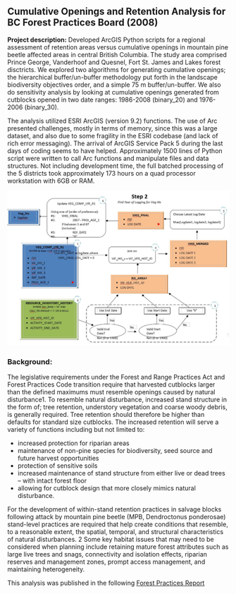 ## Cumulative Openings and Retention Analysis for BC Forest Practices Board (2008)

**Project description:** Developed ArcGIS Python scripts for a regional assessment of retention areas versus cumulative openings in mountain pine beetle affected areas in central British Columbia. The study area comprised Prince George, Vanderhoof and Quesnel, Fort St. James and Lakes forest disctricts. We explored two algorithms for generating cumulative openings; the hierarchical buffer/un-buffer methodology put forth in the landscape biodiversity objectives order, and a simple 75 m buffer/un-buffer. We also do sensitivity analysis by looking at cumulative openings generated from cutblocks opened in two date ranges: 1986-2008 (binary_20) and 1976-2006 (binary_30).

The analysis utilized ESRI ArcGIS (version 9.2) functions. The use of Arc presented challenges, mostly in terms of memory, since this was a large dataset, and also due to some fragility in the ESRI codebase (and lack of rich error messaging). The arrival of ArcGIS Service Pack 5 during the last days of coding seems to have helped. Approximately 1500 lines of Python script were written to call Arc functions and manipulate files and data structures. Not including development time, the full batched processing of the 5 districts took approximately 173 hours on a quad processor workstation with 6GB or RAM.

<img src="images/prj_cumm_openings_flow_diagram_s2.jpg?raw=true"/>

### Background:

The legislative requirements under the Forest and Range Practices Act and Forest Practices Code transition require that harvested cutblocks larger than the defined maximums must resemble openings caused by natural disturbance1. To resemble natural disturbance, increased stand structure in the form of; tree retention, understory vegetation and coarse woody debris, is generally required. Tree retention should therefore be higher than defaults for standard size cutblocks. The increased retention will serve a variety of functions including but not limited to:

- increased protection for riparian areas
- maintenance of non-pine species for biodiversity, seed source and future harvest opportunities
- protection of sensitive soils
- increased maintenance of stand structure from either live or dead trees – with intact forest floor
- allowing for cutblock design that more closely mimics natural disturbance.

For the development of within-stand retention practices in salvage blocks following attack by mountain pine beetle (MPB, Dendroctonus ponderosae) stand-level practices are required that help create conditions that resemble, to a reasonable extent, the spatial, temporal, and structural characteristics of natural disturbances. 2 Some key habitat issues that may need to be considered when planning include retaining mature forest attributes such as large live trees and snags, connectivity and isolation effects, riparian reserves and management zones, prompt access management, and maintaining heterogeneity.

This analysis was published in the following [Forest Practices Report](https://www.bcfpb.ca/reports-publications/reports/biodiversity-conservation-during-salvage-logging-in-the-central-interior-of-bc/)
